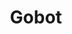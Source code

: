 ---
codehost: https://github.com/hybridgroup/gobot
logohandle: gobotio
sort: gobot
title: Gobot
twitter: https://x.com/gobotio
website: https://gobot.io/
---